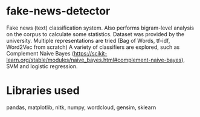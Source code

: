 # fake-news-detector
Fake news (text) classification system. Also performs bigram-level analysis on the corpus to calculate some statistics. Dataset was provided by the university.  Multiple representations are tried (Bag of Words, tf-idf, Word2Vec from scratch) A variety of classifiers are explored, such as Complement Naive Bayes (https://scikit-learn.org/stable/modules/naive_bayes.html#complement-naive-bayes), SVM and logistic regression.
# Libraries used
pandas, matplotlib, nltk, numpy, wordcloud, gensim, sklearn
